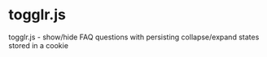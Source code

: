 togglr.js
=========

togglr.js - show/hide FAQ questions with persisting collapse/expand states stored in a cookie
